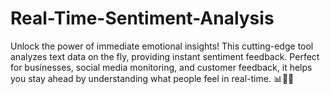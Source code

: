 # Real-Time-Sentiment-Analysis
 Unlock the power of immediate emotional insights! This cutting-edge tool analyzes text data on the fly, providing instant sentiment feedback. Perfect for businesses, social media monitoring, and customer feedback, it helps you stay ahead by understanding what people feel in real-time. 📊💬✨
